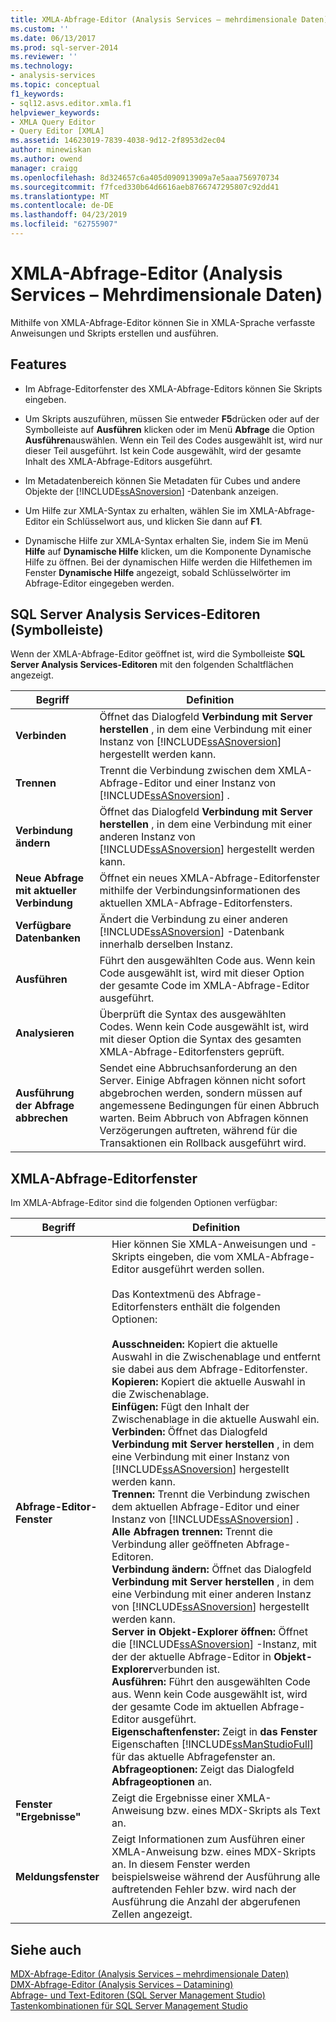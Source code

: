 ```yaml
---
title: XMLA-Abfrage-Editor (Analysis Services – mehrdimensionale Daten) | Microsoft-Dokumentation
ms.custom: ''
ms.date: 06/13/2017
ms.prod: sql-server-2014
ms.reviewer: ''
ms.technology:
- analysis-services
ms.topic: conceptual
f1_keywords:
- sql12.asvs.editor.xmla.f1
helpviewer_keywords:
- XMLA Query Editor
- Query Editor [XMLA]
ms.assetid: 14623019-7839-4038-9d12-2f8953d2ec04
author: minewiskan
ms.author: owend
manager: craigg
ms.openlocfilehash: 8d324657c6a405d090913909a7e5aaa756970734
ms.sourcegitcommit: f7fced330b64d6616aeb8766747295807c92dd41
ms.translationtype: MT
ms.contentlocale: de-DE
ms.lasthandoff: 04/23/2019
ms.locfileid: "62755907"
---
```

# <a name="xmla-query-editor-analysis-services---multidimensional-data"></a>XMLA-Abfrage-Editor (Analysis Services – Mehrdimensionale Daten)
  Mithilfe von XMLA-Abfrage-Editor können Sie in XMLA-Sprache verfasste Anweisungen und Skripts erstellen und ausführen.  
  
## <a name="features"></a>Features  
  
-   Im Abfrage-Editorfenster des XMLA-Abfrage-Editors können Sie Skripts eingeben.  
  
-   Um Skripts auszuführen, müssen Sie entweder **F5**drücken oder auf der Symbolleiste auf **Ausführen** klicken oder im Menü **Abfrage** die Option **Ausführen**auswählen. Wenn ein Teil des Codes ausgewählt ist, wird nur dieser Teil ausgeführt. Ist kein Code ausgewählt, wird der gesamte Inhalt des XMLA-Abfrage-Editors ausgeführt.  
  
-   Im Metadatenbereich können Sie Metadaten für Cubes und andere Objekte der [!INCLUDE[ssASnoversion](../includes/ssasnoversion-md.md)] -Datenbank anzeigen.  
  
-   Um Hilfe zur XMLA-Syntax zu erhalten, wählen Sie im XMLA-Abfrage-Editor ein Schlüsselwort aus, und klicken Sie dann auf **F1**.  
  
-   Dynamische Hilfe zur XMLA-Syntax erhalten Sie, indem Sie im Menü **Hilfe** auf **Dynamische Hilfe** klicken, um die Komponente Dynamische Hilfe zu öffnen. Bei der dynamischen Hilfe werden die Hilfethemen im Fenster **Dynamische Hilfe** angezeigt, sobald Schlüsselwörter im Abfrage-Editor eingegeben werden.  
  
## <a name="sql-server-analysis-services-editors-toolbar"></a>SQL Server Analysis Services-Editoren (Symbolleiste)  
 Wenn der XMLA-Abfrage-Editor geöffnet ist, wird die Symbolleiste **SQL Server Analysis Services-Editoren** mit den folgenden Schaltflächen angezeigt.  
  
|Begriff|Definition|  
|----------|----------------|  
|**Verbinden**|Öffnet das Dialogfeld **Verbindung mit Server herstellen** , in dem eine Verbindung mit einer Instanz von [!INCLUDE[ssASnoversion](../includes/ssasnoversion-md.md)] hergestellt werden kann.|  
|**Trennen**|Trennt die Verbindung zwischen dem XMLA-Abfrage-Editor und einer Instanz von [!INCLUDE[ssASnoversion](../includes/ssasnoversion-md.md)] .|  
|**Verbindung ändern**|Öffnet das Dialogfeld **Verbindung mit Server herstellen** , in dem eine Verbindung mit einer anderen Instanz von [!INCLUDE[ssASnoversion](../includes/ssasnoversion-md.md)] hergestellt werden kann.|  
|**Neue Abfrage mit aktueller Verbindung**|Öffnet ein neues XMLA-Abfrage-Editorfenster mithilfe der Verbindungsinformationen des aktuellen XMLA-Abfrage-Editorfensters.|  
|**Verfügbare Datenbanken**|Ändert die Verbindung zu einer anderen [!INCLUDE[ssASnoversion](../includes/ssasnoversion-md.md)] -Datenbank innerhalb derselben Instanz.|  
|**Ausführen**|Führt den ausgewählten Code aus. Wenn kein Code ausgewählt ist, wird mit dieser Option der gesamte Code im XMLA-Abfrage-Editor ausgeführt.|  
|**Analysieren**|Überprüft die Syntax des ausgewählten Codes. Wenn kein Code ausgewählt ist, wird mit dieser Option die Syntax des gesamten XMLA-Abfrage-Editorfensters geprüft.|  
|**Ausführung der Abfrage abbrechen**|Sendet eine Abbruchsanforderung an den Server. Einige Abfragen können nicht sofort abgebrochen werden, sondern müssen auf angemessene Bedingungen für einen Abbruch warten. Beim Abbruch von Abfragen können Verzögerungen auftreten, während für die Transaktionen ein Rollback ausgeführt wird.|  
  
## <a name="xmla-query-editor-window"></a>XMLA-Abfrage-Editorfenster  
 Im XMLA-Abfrage-Editor sind die folgenden Optionen verfügbar:  
  
|Begriff|Definition|  
|----------|----------------|  
|**Abfrage-Editor-Fenster**|Hier können Sie XMLA-Anweisungen und -Skripts eingeben, die vom XMLA-Abfrage-Editor ausgeführt werden sollen.<br /><br /> Das Kontextmenü des Abfrage-Editorfensters enthält die folgenden Optionen:<br /><br /> **Ausschneiden:** Kopiert die aktuelle Auswahl in die Zwischenablage und entfernt sie dabei aus dem Abfrage-Editorfenster.<br />**Kopieren:** Kopiert die aktuelle Auswahl in die Zwischenablage.<br />**Einfügen:** Fügt den Inhalt der Zwischenablage in die aktuelle Auswahl ein.<br />**Verbinden:** Öffnet das Dialogfeld **Verbindung mit Server herstellen** , in dem eine Verbindung mit einer Instanz von [!INCLUDE[ssASnoversion](../includes/ssasnoversion-md.md)] hergestellt werden kann.<br />**Trennen:** Trennt die Verbindung zwischen dem aktuellen Abfrage-Editor und einer Instanz von [!INCLUDE[ssASnoversion](../includes/ssasnoversion-md.md)] .<br />**Alle Abfragen trennen:** Trennt die Verbindung aller geöffneten Abfrage-Editoren.<br />**Verbindung ändern:** Öffnet das Dialogfeld **Verbindung mit Server herstellen** , in dem eine Verbindung mit einer anderen Instanz von [!INCLUDE[ssASnoversion](../includes/ssasnoversion-md.md)] hergestellt werden kann.<br />**Server in Objekt-Explorer öffnen:** Öffnet die [!INCLUDE[ssASnoversion](../includes/ssasnoversion-md.md)] -Instanz, mit der der aktuelle Abfrage-Editor in **Objekt-Explorer**verbunden ist.<br />**Ausführen:** Führt den ausgewählten Code aus. Wenn kein Code ausgewählt ist, wird der gesamte Code im aktuellen Abfrage-Editor ausgeführt.<br />**Eigenschaftenfenster:** Zeigt in **das Fenster** Eigenschaften [!INCLUDE[ssManStudioFull](../includes/ssmanstudiofull-md.md)] für das aktuelle Abfragefenster an.<br />**Abfrageoptionen:** Zeigt das Dialogfeld **Abfrageoptionen** an.|  
|**Fenster "Ergebnisse"**|Zeigt die Ergebnisse einer XMLA-Anweisung bzw. eines MDX-Skripts als Text an.|  
|**Meldungsfenster**|Zeigt Informationen zum Ausführen einer XMLA-Anweisung bzw. eines MDX-Skripts an. In diesem Fenster werden beispielsweise während der Ausführung alle auftretenden Fehler bzw. wird nach der Ausführung die Anzahl der abgerufenen Zellen angezeigt.|  
  
## <a name="see-also"></a>Siehe auch  
 [MDX-Abfrage-Editor &#40;Analysis Services – mehrdimensionale Daten&#41;](mdx-query-editor-analysis-services-multidimensional-data.md)   
 [DMX-Abfrage-Editor &#40;Analysis Services – Datamining&#41;](dmx-query-editor-analysis-services-data-mining.md)   
 [Abfrage- und Text-Editoren &#40;SQL Server Management Studio&#41;](../relational-databases/scripting/query-and-text-editors-sql-server-management-studio.md)   
 [Tastenkombinationen für SQL Server Management Studio](../ssms/sql-server-management-studio-keyboard-shortcuts.md)  
  
  
